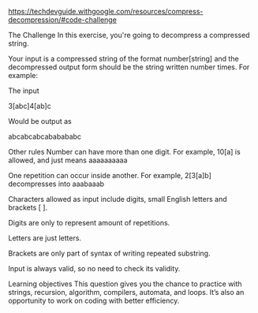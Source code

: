 https://techdevguide.withgoogle.com/resources/compress-decompression/#code-challenge

The Challenge
In this exercise, you're going to decompress a compressed string.

Your input is a compressed string of the format number[string] and the decompressed output form should be the string written number times. For example:

The input

3[abc]4[ab]c

Would be output as

abcabcabcababababc

Other rules
Number can have more than one digit. For example, 10[a] is allowed, and just means aaaaaaaaaa

One repetition can occur inside another. For example, 2[3[a]b] decompresses into aaabaaab

Characters allowed as input include digits, small English letters and brackets [ ].

Digits are only to represent amount of repetitions.

Letters are just letters.

Brackets are only part of syntax of writing repeated substring.

Input is always valid, so no need to check its validity.

Learning objectives
This question gives you the chance to practice with strings, recursion, algorithm, compilers, automata, and loops. It’s also an opportunity to work on coding with better efficiency.